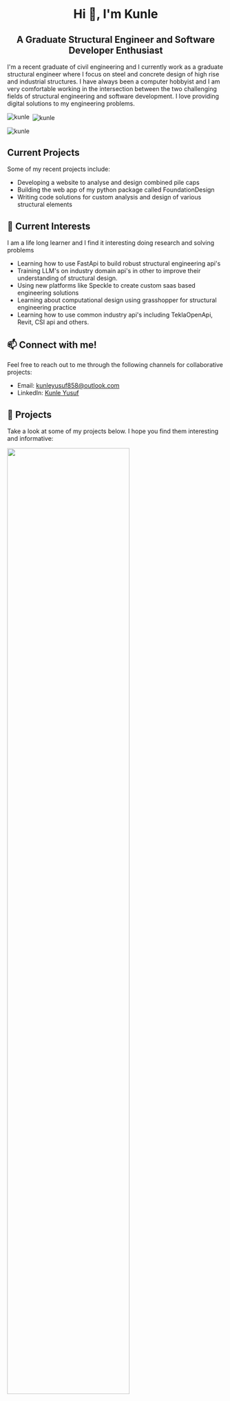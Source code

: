 <h1 align="center">Hi 👋, I'm Kunle</h1>
<h2 align="center"> A Graduate Structural Engineer and Software Developer Enthusiast</h2>
 I'm a recent graduate of civil engineering and I currently work as a graduate structural engineer where I focus on steel and concrete 
 design of high rise and industrial structures. I have always been a computer hobbyist and I am very comfortable working in the intersection between the two challenging fields of structural engineering and software development. I love providing digital solutions to my engineering problems.

<p><img align="left" src="https://github-readme-stats.vercel.app/api/top-langs?username=kunle009&show_icons=true&locale=en&layout=compact&theme=synthwave" alt="kunle" /></p>
<p>&nbsp;<img align="center" src="https://github-readme-stats.vercel.app/api?username=kunle009&show_icons=true&locale=en&theme=synthwave" alt="kunle" /></p>
<p><img align="center" src="https://github-readme-streak-stats.herokuapp.com/?user=kunle009&theme=synthwave" alt="kunle" /></p>

## Current Projects
<p>
        Some of my recent projects include:
        <ul>
          <li>Developing a website to analyse and design combined pile caps</li>
          <li>Building the web app of my python package called FoundationDesign</li>
          <li>Writing code solutions for custom analysis and design of various structural elements</li>
        </ul>
      </p>

## 🌱 Current Interests

I am a life long learner and I find it interesting doing research and solving problems

- Learning how to use FastApi to build robust structural engineering api's
- Training LLM's on industry domain api's in other to improve their understanding of structural design.
- Using new platforms like Speckle to create custom saas based engineering solutions
- Learning about computational design using grasshopper for structural engineering practice
- Learning how to use common industry api's including TeklaOpenApi, Revit, CSI api and others.

## 📫 Connect with me!

Feel free to reach out to me through the following channels for collaborative projects:

- Email: [kunleyusuf858@outlook.com](mailto:github@kunleyusuf858@outlook.com)
- LinkedIn: [Kunle Yusuf](https://www.linkedin.com/in/kunle-yusuf/)

## 🚀 Projects

Take a look at some of my projects below. I hope you find them interesting and informative:

<p float="left">
    <a href="https://github.com/kunle009/FoundationDesign">
        <img src="https://github-readme-stats.vercel.app/api/pin/?username=kunle009&repo=FoundationDesign" width="75%" />
    </a>
</p>

🎯 Exploring Collaborative Opportunities

I am currently exploring opportunities for remote work, specifically in software development internships, within construction technology startups in the AEC industry. My aim is to contribute to exciting projects, learn, and grow in a dynamic environment. If you have a fitting opportunity, let's connect and explore possibilities together!